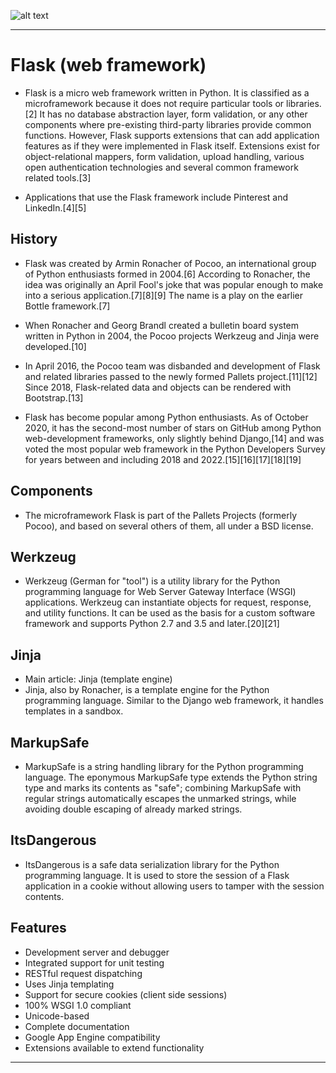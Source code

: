 ![alt text](https://upload.wikimedia.org/wikipedia/commons/thumb/3/3c/Flask_logo.svg/200px-Flask_logo.svg.png "Logo Title Text 1")
___

# Flask (web framework)
- Flask is a micro web framework written in Python. It is classified as a microframework because it does not require particular tools or libraries.[2] It has no database abstraction layer, form validation, or any other components where pre-existing third-party libraries provide common functions. However, Flask supports extensions that can add application features as if they were implemented in Flask itself. Extensions exist for object-relational mappers, form validation, upload handling, various open authentication technologies and several common framework related tools.[3]

- Applications that use the Flask framework include Pinterest and LinkedIn.[4][5]

## History
- Flask was created by Armin Ronacher of Pocoo, an international group of Python enthusiasts formed in 2004.[6] According to Ronacher, the idea was originally an April Fool's joke that was popular enough to make into a serious application.[7][8][9] The name is a play on the earlier Bottle framework.[7]

- When Ronacher and Georg Brandl created a bulletin board system written in Python in 2004, the Pocoo projects Werkzeug and Jinja were developed.[10]

- In April 2016, the Pocoo team was disbanded and development of Flask and related libraries passed to the newly formed Pallets project.[11][12] Since 2018, Flask-related data and objects can be rendered with Bootstrap.[13]

- Flask has become popular among Python enthusiasts. As of October 2020, it has the second-most number of stars on GitHub among Python web-development frameworks, only slightly behind Django,[14] and was voted the most popular web framework in the Python Developers Survey for years between and including 2018 and 2022.[15][16][17][18][19]

## Components
- The microframework Flask is part of the Pallets Projects (formerly Pocoo), and based on several others of them, all under a BSD license.

## Werkzeug
- Werkzeug (German for "tool") is a utility library for the Python programming language for Web Server Gateway Interface (WSGI) applications. Werkzeug can instantiate objects for request, response, and utility functions. It can be used as the basis for a custom software framework and supports Python 2.7 and 3.5 and later.[20][21]

## Jinja
- Main article: Jinja (template engine)
- Jinja, also by Ronacher, is a template engine for the Python programming language. Similar to the Django web framework, it handles templates in a sandbox.

## MarkupSafe
- MarkupSafe is a string handling library for the Python programming language. The eponymous MarkupSafe type extends the Python string type and marks its contents as "safe"; combining MarkupSafe with regular strings automatically escapes the unmarked strings, while avoiding double escaping of already marked strings.

## ItsDangerous
- ItsDangerous is a safe data serialization library for the Python programming language. It is used to store the session of a Flask application in a cookie without allowing users to tamper with the session contents.

## Features
- Development server and debugger
- Integrated support for unit testing
- RESTful request dispatching
- Uses Jinja templating
- Support for secure cookies (client side sessions)
- 100% WSGI 1.0 compliant
- Unicode-based
- Complete documentation
- Google App Engine compatibility
- Extensions available to extend functionality
___